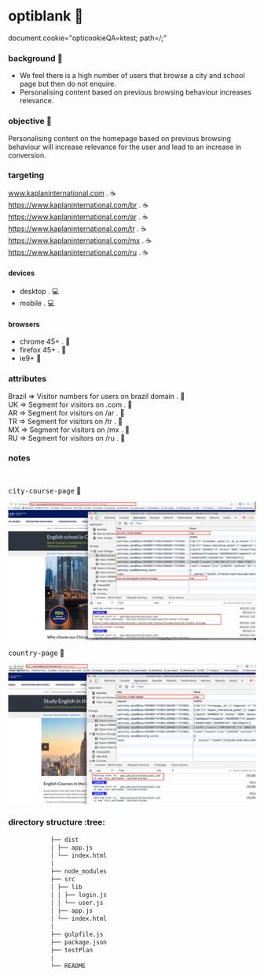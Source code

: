 # optiblank  :rocket:
document.cookie="opticookieQA=ktest; path=/;"


### background  :bell:
- We feel there is a high number of users that browse a city and school page but then do not enquire. 
- Personalising content based on previous browsing behaviour increases relevance.


### objective :book:
Personalising content on the homepage based on previous browsing behaviour will increase relevance for the user and lead to an increase in conversion.

### targeting
www.kaplaninternational.com .   :coffee:          
https://www.kaplaninternational.com/br .   :coffee:         
https://www.kaplaninternational.com/ar .   :coffee:        
https://www.kaplaninternational.com/tr .   :coffee:         
https://www.kaplaninternational.com/mx .   :coffee:         
https://www.kaplaninternational.com/ru .   :coffee:            

#### devices
- desktop .  :computer:
- mobile .   :computer:

#### browsers
- chrome 45+ .   :scroll:
- firefox 45+ .  :scroll: 
- ie9+            :scroll:

### attributes
Brazil		=>	Visitor numbers for users on brazil domain . :pill:        
UK		=>	Segment for visitors on .com . :pill:          
AR		=>	Segment for visitors on /ar . :pill:         
TR		=>	Segment for visitors on /tr . :pill:         
MX		=>	Segment for visitors on /mx . :pill:         
RU		=>	Segment for visitors on /ru . :pill:          


### notes


<br/>

<kbd>city-course-page</kbd>  :rocket:     

![](/src/images/optiblank-kaplan-city.png) 


<kbd>country-page</kbd>  :rocket:     

![](/src/images/optiblank-kaplan-country.png) 



### directory structure :tree:

```
			├── dist
			│ ├── app.js
			│ └── index.html
			|
			├── node_modules
			├── src
			│ ├── lib
			│ │ ├── login.js
			│ │ └── user.js
			│ ├── app.js
			│ └── index.html
			|
			├── gulpfile.js
			├── package.json
			├── testPlan
			|
			└── README

```
